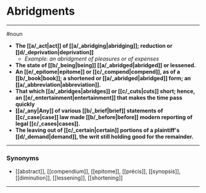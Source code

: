 # Abridgments
---
#noun
- **The [[a/_act|act]] of [[a/_abridging|abridging]]; reduction or [[d/_deprivation|deprivation]]**
	- _Example: an abridgment of pleasures or of expenses_
- **The state of [[b/_being|being]] [[a/_abridged|abridged]] or lessened.**
- **An [[e/_epitome|epitome]] or [[c/_compend|compend]], as of a [[b/_book|book]]; a shortened or [[a/_abridged|abridged]] form; an [[a/_abbreviation|abbreviation]].**
- **That which [[a/_abridges|abridges]] or [[c/_cuts|cuts]] short; hence, an [[e/_entertainment|entertainment]] that makes the time pass quickly**
- **[[a/_any|Any]] of various [[b/_brief|brief]] statements of [[c/_case|case]] law made [[b/_before|before]] modern reporting of legal [[c/_cases|cases]].**
- **The leaving out of [[c/_certain|certain]] portions of a plaintiff's [[d/_demand|demand]], the writ still holding good for the remainder.**
---
### Synonyms
- [[abstract]], [[compendium]], [[epitome]], [[précis]], [[synopsis]], [[diminution]], [[lessening]], [[shortening]]
---
